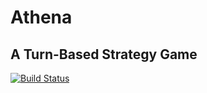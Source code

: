 Athena
======

A Turn-Based Strategy Game
--------------------------

[![Build Status](https://semaphoreci.com/api/v1/projects/f229b496-f9d5-4fb3-9f9f-ab03b0cd2eb8/566636/badge.svg)](https://semaphoreci.com/flyingjester/athenatbs)
